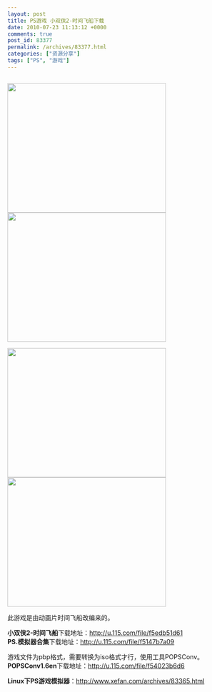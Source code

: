 ```yaml
---
layout: post
title: PS游戏 小双侠2-时间飞船下载
date: 2010-07-23 11:13:12 +0000
comments: true
post_id: 83377
permalink: /archives/83377.html
categories: ["资源分享"]
tags: ["PS", "游戏"]
---
```


<p style="text-align: center"><img title="小双侠2" src="http://image163.poco.cn/mypoco/myphoto/20100623/16/55451291201006231601272549214994543_004.jpg" alt="" /></p>

<img title="小双侠2" src="http://image163.poco.cn/mypoco/myphoto/20100623/16/55451291201006231601272549214994543_003.jpg" alt="" width="355" height="290" /><img title="小双侠2" src="http://image163.poco.cn/mypoco/myphoto/20100623/16/55451291201006231601272549214994543_002.jpg" alt="" width="355" height="290" />

<img title="小双侠2" src="http://image163.poco.cn/mypoco/myphoto/20100623/16/55451291201006231601272549214994543_001.jpg" alt="" width="355" height="290" /><img title="小双侠2" src="http://image163.poco.cn/mypoco/myphoto/20100623/16/55451291201006231601272549214994543_000.jpg" alt="" width="355" height="290" />

此游戏是由动画片时间飞船改编来的。

<strong>小双侠2-时间飞船</strong>下载地址：http://u.115.com/file/f5edb51d61  
<strong>PS.模拟器合集</strong>下载地址：http://u.115.com/file/f5147b7a09

游戏文件为pbp格式，需要转换为iso格式才行，使用工具POPSConv。  
<strong>POPSConv1.6en</strong>下载地址：http://u.115.com/file/f54023b6d6

<strong>Linux下PS游戏模拟器</strong>：http://www.xefan.com/archives/83365.html
